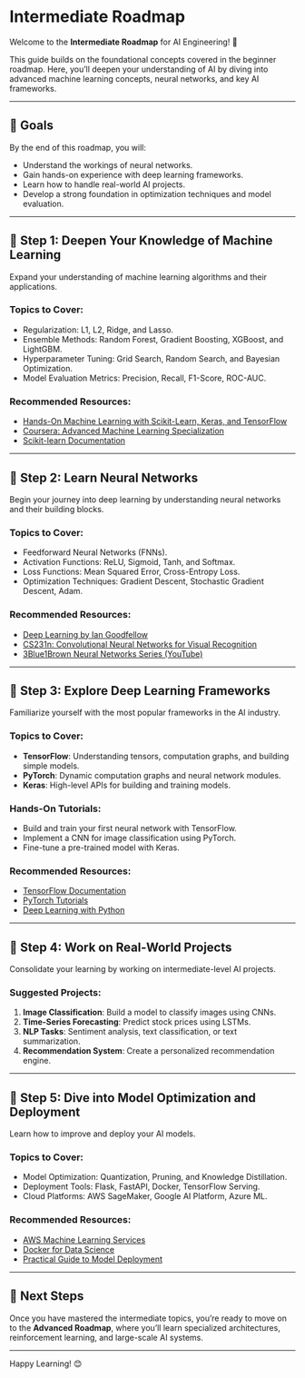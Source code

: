 # Intermediate Roadmap

Welcome to the **Intermediate Roadmap** for AI Engineering! 🎯

This guide builds on the foundational concepts covered in the beginner roadmap. Here, you’ll deepen your understanding of AI by diving into advanced machine learning concepts, neural networks, and key AI frameworks.

---

## 🎯 Goals

By the end of this roadmap, you will:

- Understand the workings of neural networks.
- Gain hands-on experience with deep learning frameworks.
- Learn how to handle real-world AI projects.
- Develop a strong foundation in optimization techniques and model evaluation.

---

## 📌 Step 1: Deepen Your Knowledge of Machine Learning

Expand your understanding of machine learning algorithms and their applications.

### Topics to Cover:
- Regularization: L1, L2, Ridge, and Lasso.
- Ensemble Methods: Random Forest, Gradient Boosting, XGBoost, and LightGBM.
- Hyperparameter Tuning: Grid Search, Random Search, and Bayesian Optimization.
- Model Evaluation Metrics: Precision, Recall, F1-Score, ROC-AUC.

### Recommended Resources:
- [Hands-On Machine Learning with Scikit-Learn, Keras, and TensorFlow](https://www.oreilly.com/library/view/hands-on-machine-learning/9781492032632/)
- [Coursera: Advanced Machine Learning Specialization](https://www.coursera.org/specializations/aml)
- [Scikit-learn Documentation](https://scikit-learn.org/stable/)

---

## 📌 Step 2: Learn Neural Networks

Begin your journey into deep learning by understanding neural networks and their building blocks.

### Topics to Cover:
- Feedforward Neural Networks (FNNs).
- Activation Functions: ReLU, Sigmoid, Tanh, and Softmax.
- Loss Functions: Mean Squared Error, Cross-Entropy Loss.
- Optimization Techniques: Gradient Descent, Stochastic Gradient Descent, Adam.

### Recommended Resources:
- [Deep Learning by Ian Goodfellow](https://www.deeplearningbook.org/)
- [CS231n: Convolutional Neural Networks for Visual Recognition](http://cs231n.stanford.edu/)
- [3Blue1Brown Neural Networks Series (YouTube)](https://www.youtube.com/playlist?list=PLZHQObOWTQDMsr9KDp0Z9pMJp0GTzzI.)

---

## 📌 Step 3: Explore Deep Learning Frameworks

Familiarize yourself with the most popular frameworks in the AI industry.

### Topics to Cover:
- **TensorFlow**: Understanding tensors, computation graphs, and building simple models.
- **PyTorch**: Dynamic computation graphs and neural network modules.
- **Keras**: High-level APIs for building and training models.

### Hands-On Tutorials:
- Build and train your first neural network with TensorFlow.
- Implement a CNN for image classification using PyTorch.
- Fine-tune a pre-trained model with Keras.

### Recommended Resources:
- [TensorFlow Documentation](https://www.tensorflow.org/)
- [PyTorch Tutorials](https://pytorch.org/tutorials/)
- [Deep Learning with Python](https://www.manning.com/books/deep-learning-with-python)

---

## 📌 Step 4: Work on Real-World Projects

Consolidate your learning by working on intermediate-level AI projects.

### Suggested Projects:
1. **Image Classification**: Build a model to classify images using CNNs.
2. **Time-Series Forecasting**: Predict stock prices using LSTMs.
3. **NLP Tasks**: Sentiment analysis, text classification, or text summarization.
4. **Recommendation System**: Create a personalized recommendation engine.

---

## 📌 Step 5: Dive into Model Optimization and Deployment

Learn how to improve and deploy your AI models.

### Topics to Cover:
- Model Optimization: Quantization, Pruning, and Knowledge Distillation.
- Deployment Tools: Flask, FastAPI, Docker, TensorFlow Serving.
- Cloud Platforms: AWS SageMaker, Google AI Platform, Azure ML.

### Recommended Resources:
- [AWS Machine Learning Services](https://aws.amazon.com/machine-learning/)
- [Docker for Data Science](https://www.docker.com/resources/what-container/)
- [Practical Guide to Model Deployment](https://towardsdatascience.com/)

---

## 🚀 Next Steps

Once you have mastered the intermediate topics, you’re ready to move on to the **Advanced Roadmap**, where you’ll learn specialized architectures, reinforcement learning, and large-scale AI systems.

---

Happy Learning! 😊
